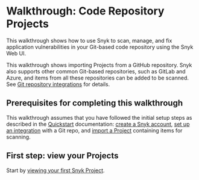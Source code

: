 # Walkthrough: Code Repository Projects

This walkthrough shows how to use Snyk to scan, manage, and fix application vulnerabilities in your Git-based code repository using the Snyk Web UI.

This walkthrough shows importing Projects from a GitHub repository. Snyk also supports other common Git-based repositories, such as GitLab and Azure, and items from all these repositories can be added to be scanned. See [Git repository integrations](../../scm.-ide-and-ci-cd-workflow/git-repositories-scms-integrations-with-snyk/) for details.

## Prerequisites for completing this walkthrough

This walkthrough assumes that you have followed the initial setup steps as described in the [Quickstart](../../getting-started/quickstart/) documentation: [create a Snyk account](../../getting-started/quickstart/create-or-log-in-to-a-snyk-account.md), [set up an integration](../../getting-started/quickstart/set-up-an-integration.md) with a Git repo, and [import a Project](../../getting-started/quickstart/import-a-project.md) containing items for scanning.

## First step: view your Projects

Start by [viewing your first Snyk Project](view-your-first-snyk-projects.md).
